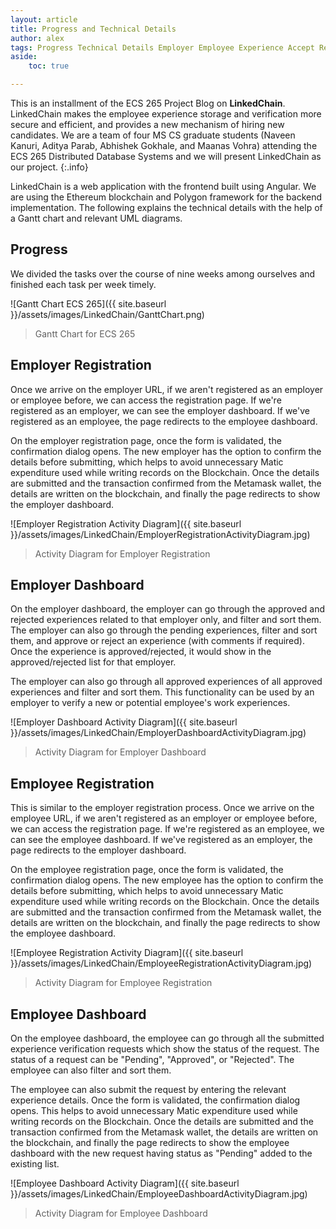 ```yaml
---
layout: article
title: Progress and Technical Details
author: alex
tags: Progress Technical Details Employer Employee Experience Accept Reject Angular Blockchain Ethereum
aside:
    toc: true

---
```


This is an installment of the ECS 265 Project Blog on **LinkedChain**. LinkedChain makes the employee experience storage and verification more secure and efficient, and provides a new mechanism of hiring new candidates. We are a team of four MS CS graduate students (Naveen Kanuri, Aditya Parab, Abhishek Gokhale, and Maanas Vohra) attending the ECS 265 Distributed Database Systems and we will present LinkedChain as our project.
{:.info}

LinkedChain is a web application with the frontend built using Angular. We are using the Ethereum blockchain and Polygon framework for the backend implementation. The following explains the technical details with the help of a Gantt chart and relevant UML diagrams. 

## Progress

We divided the tasks over the course of nine weeks among ourselves and finished each task per week timely.

![Gantt Chart ECS 265]({{ site.baseurl }}/assets/images/LinkedChain/GanttChart.png)
> Gantt Chart for ECS 265

## Employer Registration

Once we arrive on the employer URL, if we aren't registered as an employer or employee before, we can access the registration page. If we're registered as an employer, we can see the employer dashboard. If we've registered as an employee, the page redirects to the employee dashboard.

On the employer registration page, once the form is validated, the confirmation dialog opens. The new employer has the option to confirm the details before submitting, which helps to avoid unnecessary Matic expenditure used while writing records on the Blockchain. Once the details are submitted and the transaction confirmed from the Metamask wallet, the details are written on the blockchain, and finally the page redirects to show the employer dashboard. 

![Employer Registration Activity Diagram]({{ site.baseurl }}/assets/images/LinkedChain/EmployerRegistrationActivityDiagram.jpg)
> Activity Diagram for Employer Registration

## Employer Dashboard

On the employer dashboard, the employer can go through the approved and rejected experiences related to that employer only, and filter and sort them. The employer can also go through the pending experiences, filter and sort them, and approve or reject an experience (with comments if required). Once the experience is approved/rejected, it would show in the approved/rejected list for that employer. 

The employer can also go through all approved experiences of all approved experiences and filter and sort them. This functionality can be used by an employer to verify a new or potential employee's work experiences.

![Employer Dashboard Activity Diagram]({{ site.baseurl }}/assets/images/LinkedChain/EmployerDashboardActivityDiagram.jpg)
> Activity Diagram for Employer Dashboard

## Employee Registration

This is similar to the employer registration process. Once we arrive on the employee URL, if we aren't registered as an employer or employee before, we can access the registration page. If we're registered as an employee, we can see the employee dashboard. If we've registered as an employer, the page redirects to the employer dashboard.

On the employee registration page, once the form is validated, the confirmation dialog opens. The new employee has the option to confirm the details before submitting, which helps to avoid unnecessary Matic expenditure used while writing records on the Blockchain. Once the details are submitted and the transaction confirmed from the Metamask wallet, the details are written on the blockchain, and finally the page redirects to show the employee dashboard. 

![Employee Registration Activity Diagram]({{ site.baseurl }}/assets/images/LinkedChain/EmployeeRegistrationActivityDiagram.jpg)
> Activity Diagram for Employee Registration

## Employee Dashboard

On the employee dashboard, the employee can go through all the submitted experience verification requests which show the status of the request. The status of a request can be "Pending", "Approved", or "Rejected". The employee can also filter and sort them. 

The employee can also submit the request by entering the relevant experience details. Once the form is validated, the confirmation dialog opens. This helps to avoid unnecessary Matic expenditure used while writing records on the Blockchain. Once the details are submitted and the transaction confirmed from the Metamask wallet, the details are written on the blockchain, and finally the page redirects to show the employee dashboard with the new request having status as "Pending" added to the existing list. 

![Employee Dashboard Activity Diagram]({{ site.baseurl }}/assets/images/LinkedChain/EmployeeDashboardActivityDiagram.jpg)
> Activity Diagram for Employee Dashboard
